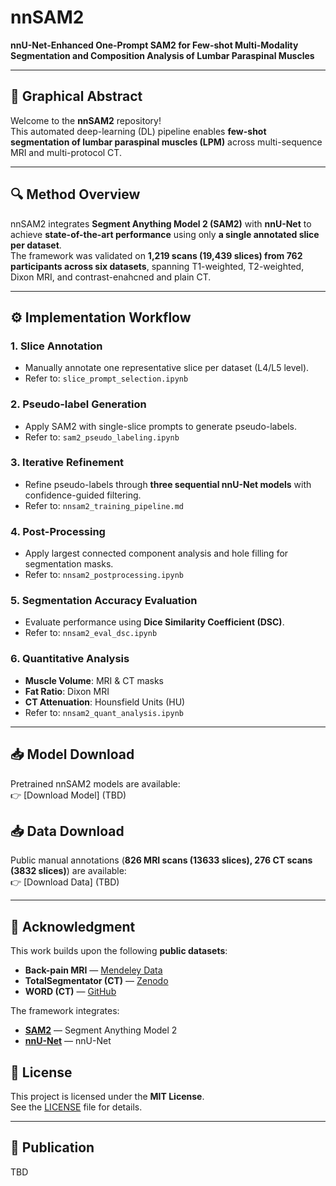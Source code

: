 # nnSAM2

**nnU-Net-Enhanced One-Prompt SAM2 for Few-shot Multi-Modality Segmentation and Composition Analysis of Lumbar Paraspinal Muscles**

---

## 📌 Graphical Abstract
Welcome to the **nnSAM2** repository!  
This automated deep-learning (DL) pipeline enables **few-shot segmentation of lumbar paraspinal muscles (LPM)** across multi-sequence MRI and multi-protocol CT.

---

## 🔍 Method Overview
nnSAM2 integrates **Segment Anything Model 2 (SAM2)** with **nnU-Net** to achieve **state-of-the-art performance** using only **a single annotated slice per dataset**.  
The framework was validated on **1,219 scans (19,439 slices) from 762 participants across six datasets**, spanning T1-weighted, T2-weighted, Dixon MRI, and contrast-enahcned and plain CT.

---

## ⚙️ Implementation Workflow

### 1. Slice Annotation
- Manually annotate one representative slice per dataset (L4/L5 level).  
- Refer to: `slice_prompt_selection.ipynb`

### 2. Pseudo-label Generation
- Apply SAM2 with single-slice prompts to generate pseudo-labels.  
- Refer to: `sam2_pseudo_labeling.ipynb`

### 3. Iterative Refinement
- Refine pseudo-labels through **three sequential nnU-Net models** with confidence-guided filtering.  
- Refer to: `nnsam2_training_pipeline.md`

### 4. Post-Processing
- Apply largest connected component analysis and hole filling for segmentation masks.  
- Refer to: `nnsam2_postprocessing.ipynb`

### 5. Segmentation Accuracy Evaluation
- Evaluate performance using **Dice Similarity Coefficient (DSC)**.  
- Refer to: `nnsam2_eval_dsc.ipynb`

### 6. Quantitative Analysis
- **Muscle Volume**: MRI & CT masks  
- **Fat Ratio**: Dixon MRI  
- **CT Attenuation**: Hounsfield Units (HU)  
- Refer to: `nnsam2_quant_analysis.ipynb`

---

## 📥 Model Download
Pretrained nnSAM2 models are available:  
👉 [Download Model] (TBD)

## 📥 Data Download
Public manual annotations (**826 MRI scans (13633 slices), 276 CT scans (3832 slices)**) are available:  
👉 [Download Data] (TBD)

---

## 🙏 Acknowledgment
This work builds upon the following **public datasets**:

- **Back-pain MRI** — [Mendeley Data](https://data.mendeley.com/datasets/k57fr854j2/2)  
- **TotalSegmentator (CT)** — [Zenodo](https://zenodo.org/records/10047292)  
- **WORD (CT)** — [GitHub](https://github.com/HiLab-git/WORD)  

The framework integrates:  
- **[SAM2](https://github.com/facebookresearch/sam2)** — Segment Anything Model 2  
- **[nnU-Net](https://github.com/MIC-DKFZ/nnUNet)** — nnU-Net


## 📄 License
This project is licensed under the **MIT License**.  
See the [LICENSE](LICENSE) file for details.

---

## 📖 Publication
TBD
